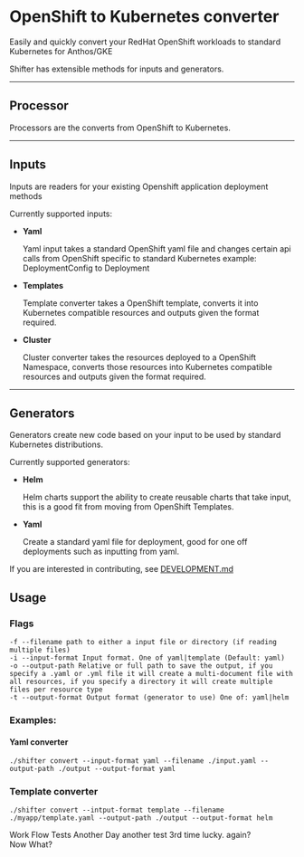 # OpenShift to Kubernetes converter

Easily and quickly convert your RedHat OpenShift workloads to standard Kubernetes for Anthos/GKE 

Shifter has extensible methods for inputs and generators.

-----------------

## Processor

Processors are the converts from OpenShift to Kubernetes.

-----------------

## Inputs

Inputs are readers for your existing Openshift application deployment methods

Currently supported inputs:


* **Yaml**

  Yaml input takes a standard OpenShift yaml file and changes certain api calls from OpenShift specific to standard Kubernetes example: DeploymentConfig to Deployment

* **Templates**

  Template converter takes a OpenShift template, converts it into Kubernetes compatible resources and outputs given the format required.

* **Cluster**

  Cluster converter takes the resources deployed to a OpenShift Namespace, converts those resources into Kubernetes compatible resources and outputs given the format required. 

----------------

## Generators

Generators create new code based on your input to be used by standard Kubernetes distributions.

Currently supported generators:

* **Helm**

  Helm charts support the ability to create reusable charts that take input, this is a good fit from moving from OpenShift Templates.

* **Yaml** 

  Create a standard yaml file for deployment, good for one off deployments such as inputting from yaml.

If you are interested in contributing, see [DEVELOPMENT.md](./DEVELOPMENT.md)

## Usage

### Flags
```
-f --filename path to either a input file or directory (if reading multiple files)
-i --input-format Input format. One of yaml|template (Default: yaml)
-o --output-path Relative or full path to save the output, if you specify a .yaml or .yml file it will create a multi-document file with all resources, if you specify a directory it will create multiple files per resource type
-t --output-format Output format (generator to use) One of: yaml|helm
```

### Examples:

#### Yaml converter
```./shifter convert --input-format yaml --filename ./input.yaml --output-path ./output --output-format yaml```

### Template converter
```./shifter convert --intput-format template --filename ./myapp/template.yaml --output-path ./output --output-format helm```

 Work Flow Tests
 Another Day another test
 3rd time lucky.
 again?\
 Now What?
